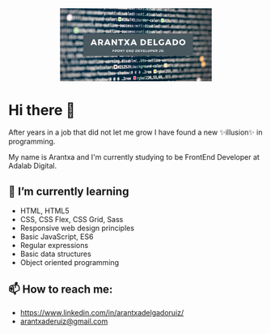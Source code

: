 <div style="text-align:center"><img src="./imgs/readme-back.png" alt="background" style="width:70%; margin-left:auto; margin-right:auto; display: block; width:300px"/></div>

# Hi there 👋

<p>After years in a job that did not let me grow I have found a new ✨illusion✨ in programming.</p>

<p>My name is Arantxa and I'm currently studying to be FrontEnd Developer at Adalab Digital.</p>

<!-- ![imgur] <img src="./imgs/noun_software_engenieer.png" alt="icon" style="width:100px" > -->

## 🌱 I’m currently learning

<ul>
  <li>HTML, HTML5</li>
  <li>CSS, CSS Flex, CSS Grid, Sass</li>
  <li>Responsive web design principles</li>
  <li>Basic JavaScript, ES6</li>
  <li>Regular expressions</li>
  <li>Basic data structures</li>
  <li>Object oriented programming</li>
</ul>

## 📫 How to reach me:


 - https://www.linkedin.com/in/arantxadelgadoruiz/
 - arantxaderuiz@gmail.com
